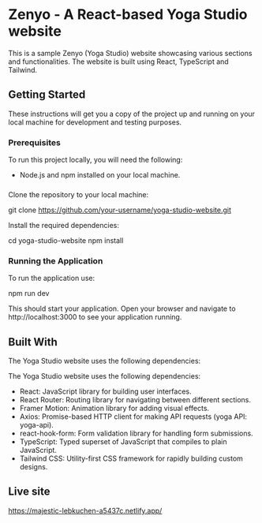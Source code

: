 # Zenyo - A React-based Yoga Studio website

This is a sample Zenyo (Yoga Studio) website showcasing various sections and functionalities. The website is built using React, TypeScript and Tailwind.


## Getting Started

These instructions will get you a copy of the project up and running on your local machine for development and testing purposes.

### Prerequisites

To run this project locally, you will need the following:

- Node.js and npm installed on your local machine.

###


Clone the repository to your local machine:

git clone https://github.com/your-username/yoga-studio-website.git



Install the required dependencies:

cd yoga-studio-website
npm install


### Running the Application

To run the application use: 

npm run dev

This should start your application. Open your browser and navigate to http://localhost:3000 to see your application running.


## Built With

The Yoga Studio website uses the following dependencies:

The Yoga Studio website uses the following dependencies:

- React: JavaScript library for building user interfaces.
- React Router: Routing library for navigating between different sections.
- Framer Motion: Animation library for adding visual effects.
- Axios: Promise-based HTTP client for making API requests (yoga API: yoga-api).
- react-hook-form: Form validation library for handling form submissions.
- TypeScript: Typed superset of JavaScript that compiles to plain JavaScript.
- Tailwind CSS: Utility-first CSS framework for rapidly building custom designs.



## Live site

https://majestic-lebkuchen-a5437c.netlify.app/
